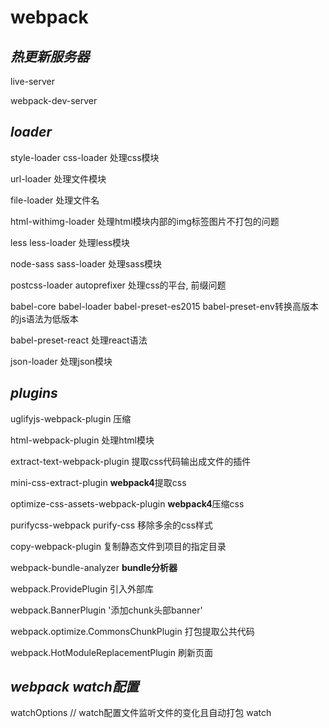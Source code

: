 webpack
===============
## *热更新服务器*
live-server 

webpack-dev-server

## *loader*
style-loader css-loader 处理css模块

url-loader 处理文件模块

file-loader 处理文件名

html-withimg-loader  处理html模块内部的img标签图片不打包的问题

less less-loader  处理less模块

node-sass sass-loader  处理sass模块

postcss-loader  autoprefixer 处理css的平台, 前缀问题

babel-core babel-loader babel-preset-es2015 babel-preset-env转换高版本的js语法为低版本

babel-preset-react 处理react语法

json-loader  处理json模块

## *plugins*
uglifyjs-webpack-plugin 压缩

html-webpack-plugin 处理html模块

extract-text-webpack-plugin 提取css代码输出成文件的插件

mini-css-extract-plugin **webpack4**提取css

optimize-css-assets-webpack-plugin **webpack4**压缩css

purifycss-webpack purify-css  移除多余的css样式

copy-webpack-plugin 复制静态文件到项目的指定目录

webpack-bundle-analyzer **bundle分析器**

webpack.ProvidePlugin 引入外部库

webpack.BannerPlugin '添加chunk头部banner'

webpack.optimize.CommonsChunkPlugin 打包提取公共代码

webpack.HotModuleReplacementPlugin 刷新页面

## *webpack watch配置*
watchOptions // watch配置文件监听文件的变化且自动打包 watch